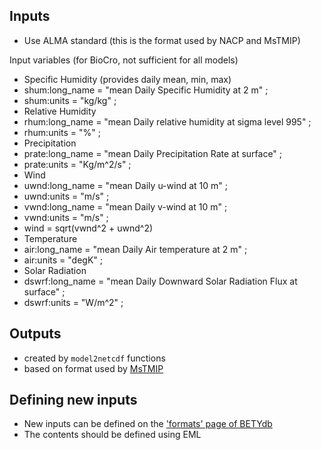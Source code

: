 ## Inputs

* Use ALMA standard (this is the format used by NACP and MsTMIP) 

Input variables (for BioCro, not sufficient for all models)

* Specific Humidity (provides daily mean, min, max)
 * shum:long_name = "mean Daily Specific Humidity at 2 m" ;
 * shum:units = "kg/kg" ;
* Relative Humidity
 * rhum:long_name = "mean Daily relative humidity at sigma level 995" ;
 * rhum:units = "%" ;
* Precipitation
 * prate:long_name = "mean Daily Precipitation Rate at surface" ;
 * prate:units = "Kg/m^2/s" ;
* Wind
 * uwnd:long_name = "mean Daily u-wind at 10 m" ;
 * uwnd:units = "m/s" ;
 * vwnd:long_name = "mean Daily v-wind at 10 m" ;
 * vwnd:units = "m/s" ;
 * wind = sqrt(vwnd^2 + uwnd^2)
* Temperature
 * air:long_name = "mean Daily Air temperature at 2 m" ;
 * air:units = "degK" ;
* Solar Radiation
 * dswrf:long_name = "mean Daily Downward Solar Radiation Flux at surface" ;
 * dswrf:units = "W/m^2" ;

## Outputs

* created by `model2netcdf` functions
* based on format used by [MsTMIP](http://nacp.ornl.gov/MsTMIP_variables.shtml)

## Defining new inputs

* New inputs can be defined on the ['formats' page of BETYdb](http://betydb.org/formats)
* The contents should be defined using EML